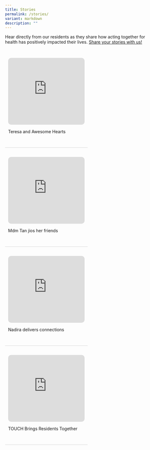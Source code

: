 ```yaml
---
title: Stories
permalink: /stories/
variant: markdown
description: ""
---
```

<style>
div.videobox {
	border-bottom: solid 1px #d3d3d3;
	width: 50%;
	position: relative;
	float: left;
	padding: 30px 10px;
	}
	
</style>
<p>Hear directly from our residents as they share how acting together for health has positively impacted their lives. 
<a href="https://form.gov.sg/66f6288669eac69a859c8e7b" rel="noopener nofollow" target="_blank">Share your stories with us!</a>
</p><p></p>

<div style="display:inline-block; width:auto; height:auto;">
<div class="videobox">
<iframe style="border-radius:10px; border: 0px solid;" height="220" width="100%" allowfullscreen="true" frameborder="0" src="https://www.youtube.com/embed/DfYzDCwHFzI?si=goWBaU6A9LFZ5Ry4"></iframe>
<p>Teresa and Awesome Hearts</p>
</div>
<div class="videobox">
<iframe style="border-radius:10px; border: 0px solid;" height="220" width="100%" allowfullscreen="true" frameborder="0" src="https://www.youtube.com/embed/z1U4LjGnaSs?si=EtcTcc0BjJRTEMUB"></iframe>
<p>Mdm Tan jios her friends</p>
</div>

<div class="videobox">
<iframe style="border-radius:10px; border: 0px solid;" height="220" width="100%" allowfullscreen="true" frameborder="0" src="https://www.youtube.com/embed/n5vEIMrreGo?si=2oivdhPqNK-EHrM8"></iframe>
<p>Nadira delivers connections</p>
</div>
	<div class="videobox">
<iframe style="border-radius:10px; border: 0px solid;" height="220" width="100%" allowfullscreen="true" frameborder="0" src="https://www.youtube.com/embed/LWLVD4Yzyow?si=or15LFUgKgdjy34m"></iframe>
<p>TOUCH Brings Residents Together</p>
</div>
</div>
<p></p>